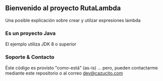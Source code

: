 ## Bienvenido al proyecto RutaLambda
Una posible explicación sobre crear y utilzar expresiones lambda

### Es un proyecto Java

El ejemplo utiliza JDK 8 o superior

### Soporte & Contacto

Éste código es provisto "como-está" (as-is) ... pero, pueden contactarme mediante este repositorio o al correo dev@cazucito.com
